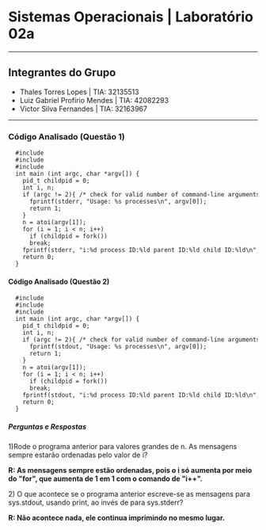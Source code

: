 <h1> Sistemas Operacionais | Laboratório 02a </h1>

<hr>

<h2>Integrantes do Grupo</h2>
<ul>
  <li>Thales Torres Lopes | TIA: 32135513</li>
 
  <li>Luiz Gabriel Profirio Mendes | TIA: 42082293</li>
 
  <li>Victor Silva Fernandes | TIA: 32163967</li>
</ul>

<hr>

<h3>Código Analisado (Questão 1)</h3>
<code><pre>
  #include <stdio.h>
  #include <stdlib.h>
  #include <unistd.h>
  int main (int argc, char *argv[]) {
    pid_t childpid = 0;
    int i, n;
    if (argc != 2){ /* check for valid number of command-line arguments */
      fprintf(stderr, "Usage: %s processes\n", argv[0]);
      return 1;
    }
    n = atoi(argv[1]);
    for (i = 1; i < n; i++)
      if (childpid = fork())
      break;
    fprintf(stderr, "i:%d process ID:%ld parent ID:%ld child ID:%ld\n", i, (long)getpid(), (long)getppid(), (long)childpid);
    return 0;
  }
</pre></code>

<h4>Código Analisado (Questão 2)</h4>
<code><pre>
  #include <stdio.h>
  #include <stdlib.h>
  #include <unistd.h>
  int main (int argc, char *argv[]) {
    pid_t childpid = 0;
    int i, n;
    if (argc != 2){ /* check for valid number of command-line arguments */
      fprintf(stdout, "Usage: %s processes\n", argv[0]);
      return 1;
    }
    n = atoi(argv[1]);
    for (i = 1; i < n; i++)
      if (childpid = fork())
      break;
    fprintf(stdout, "i:%d process ID:%ld parent ID:%ld child ID:%ld\n", i, (long)getpid(), (long)getppid(), (long)childpid);
    return 0;
  }
</pre></code>

<h5>Perguntas e Respostas</h5>

<p>1)Rode o programa anterior para valores grandes de n. As mensagens sempre estarão ordenadas pelo valor de i?</p>
<p><b>R: As mensagens sempre estão ordenadas, pois o i só aumenta por meio do "for", que aumenta de 1 em 1 com o comando de "i++".</b></p>

<p>2) O que acontece se o programa anterior escreve-se as mensagens para sys.stdout, usando print, ao invés de para sys.stderr?</p>
<p><b>R: Não acontece nada, ele continua imprimindo no mesmo lugar.</b></p>



